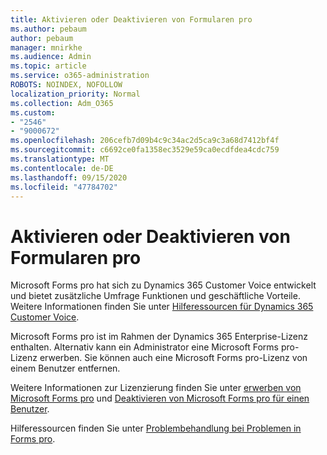 ```yaml
---
title: Aktivieren oder Deaktivieren von Formularen pro
ms.author: pebaum
author: pebaum
manager: mnirkhe
ms.audience: Admin
ms.topic: article
ms.service: o365-administration
ROBOTS: NOINDEX, NOFOLLOW
localization_priority: Normal
ms.collection: Adm_O365
ms.custom:
- "2546"
- "9000672"
ms.openlocfilehash: 206cefb7d09b4c9c34ac2d5ca9c3a68d7412bf4f
ms.sourcegitcommit: c6692ce0fa1358ec3529e59ca0ecdfdea4cdc759
ms.translationtype: MT
ms.contentlocale: de-DE
ms.lasthandoff: 09/15/2020
ms.locfileid: "47784702"
---
```

# <a name="enable-or-disable-forms-pro"></a>Aktivieren oder Deaktivieren von Formularen pro

Microsoft Forms pro hat sich zu Dynamics 365 Customer Voice entwickelt und bietet zusätzliche Umfrage Funktionen und geschäftliche Vorteile. Weitere Informationen finden Sie unter [Hilferessourcen für Dynamics 365 Customer Voice](https://go.microsoft.com/fwlink/p/?linkid=2128357).  

Microsoft Forms pro ist im Rahmen der Dynamics 365 Enterprise-Lizenz enthalten. Alternativ kann ein Administrator eine Microsoft Forms pro-Lizenz erwerben. Sie können auch eine Microsoft Forms pro-Lizenz von einem Benutzer entfernen.  

Weitere Informationen zur Lizenzierung finden Sie unter [erwerben von Microsoft Forms pro](https://docs.microsoft.com/forms-pro/purchase#purchase-microsoft-forms-pro-for-users-in-a-dynamics-365-tenant) und [Deaktivieren von Microsoft Forms pro für einen Benutzer](https://docs.microsoft.com/forms-pro/purchase#disable-microsoft-forms-pro-for-a-user-1).
  
Hilferessourcen finden Sie unter [Problembehandlung bei Problemen in Forms pro](https://docs.microsoft.com/forms-pro/troubleshoot).